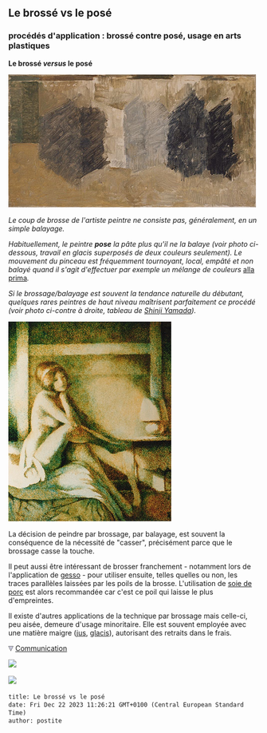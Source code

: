 ## Le brossé vs le posé
### procédés d'application : brossé contre posé, usage en arts plastiques
 **Le brossé _versus_ le posé**

[![](images/shinji010.jpg)](quinoussommes.html#shinjiyamada)

_Le coup de brosse de l'artiste peintre ne consiste pas, généralement, en un simple balayage._

_Habituellement, le peintre **pose** la pâte plus qu'il ne la balaye (voir photo ci-dessous, travail en glacis superposés de deux couleurs seulement). Le mouvement du pinceau est fréquemment tournoyant, local, empâté et non balayé quand il s'agit d'effectuer par exemple un mélange de couleurs_ [alla prima](p.html#primaallaprima)_._

_Si le brossage/balayage est souvent la tendance naturelle du débutant, quelques rares peintres de haut niveau maîtrisent parfaitement ce procédé (voir photo ci-contre à droite, tableau de [Shinji Yamada](quinoussommes.html#shinjiyamada))._

![](images/1999tc2017.jpg)

La décision de peindre par brossage, par balayage, est souvent la conséquence de la nécessité de "casser", précisément parce que le brossage casse la touche.

Il peut aussi être intéressant de brosser franchement - notamment lors de l'application de [gesso](fabriquerungesso.html) - pour utiliser ensuite, telles quelles ou non, les traces parallèles laissées par les poils de la brosse. L'utilisation de [soie de porc](pincpoils.html#lasoiedeporc) est alors recommandée car c'est ce poil qui laisse le plus d'empreintes.

Il existe d'autres applications de la technique par brossage mais celle-ci, peu aisée, demeure d'usage minoritaire. Elle est souvent employée avec une matière maigre ([jus](jus.html), [glacis](glacis.html)), autorisant des retraits dans le frais.



![](images/flechebas.gif) [Communication](http://www.artrealite.com/annonceurs.htm) 

[![](https://cbonvin.fr/sites/regie.artrealite.com/visuels/campagne1.png)](index-2.html#20131014)

![](https://cbonvin.fr/sites/regie.artrealite.com/visuels/campagne2.png)
```
title: Le brossé vs le posé
date: Fri Dec 22 2023 11:26:21 GMT+0100 (Central European Standard Time)
author: postite
```
